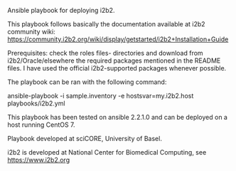 Ansible playbook for deploying i2b2.

This playbook follows basically the documentation available at i2b2 community wiki: https://community.i2b2.org/wiki/display/getstarted/i2b2+Installation+Guide

Prerequisites: check the roles files- directories and download from i2b2/Oracle/elsewhere the required packages mentioned in the README files. I have used the official
i2b2-supported packages whenever possible.



The playbook can be ran with the following command:

ansible-playbook -i sample.inventory -e hostsvar=my.i2b2.host playbooks/i2b2.yml

This playbook has been tested on ansible 2.2.1.0 and can be deployed on a host running CentOS 7.


Playbook developed at sciCORE, University of Basel. 

i2b2 is developed at National Center for Biomedical Computing, see https://www.i2b2.org